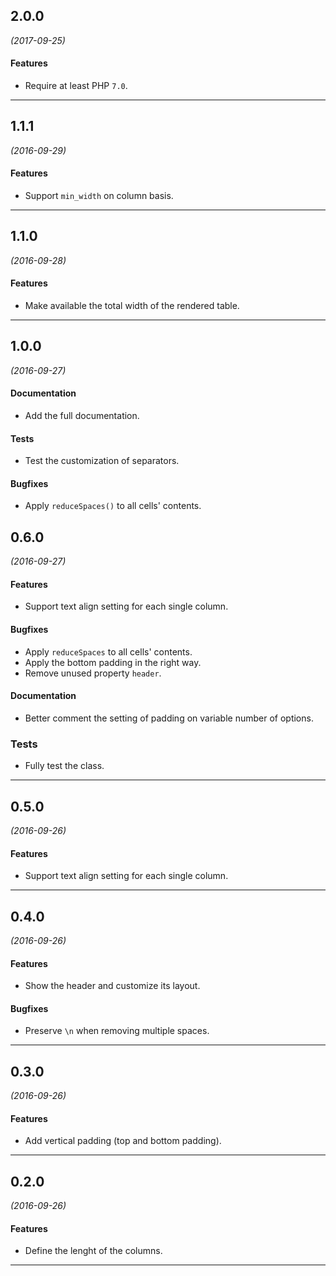 ## 2.0.0
*(2017-09-25)*

#### Features
* Require at least PHP `7.0`.

---

## 1.1.1
*(2016-09-29)*

#### Features
* Support `min_width` on column basis.

---

## 1.1.0
*(2016-09-28)*

#### Features
* Make available the total width of the rendered table.

---

## 1.0.0
*(2016-09-27)*

#### Documentation
* Add the full documentation.

#### Tests
* Test the customization of separators.

#### Bugfixes
* Apply `reduceSpaces()` to all cells' contents.

## 0.6.0
*(2016-09-27)*

#### Features
* Support text align setting for each single column.

#### Bugfixes
* Apply `reduceSpaces` to all cells' contents.
* Apply the bottom padding in the right way.
* Remove unused property `header`.

#### Documentation
* Better comment the setting of padding on variable number of options.

### Tests
* Fully test the class.

---

## 0.5.0
*(2016-09-26)*

#### Features
* Support text align setting for each single column.

---

## 0.4.0
*(2016-09-26)*

#### Features
* Show the header and customize its layout.

#### Bugfixes
* Preserve `\n` when removing multiple spaces.

---

## 0.3.0
*(2016-09-26)*

#### Features
* Add vertical padding (top and bottom padding).

---

## 0.2.0
*(2016-09-26)*

#### Features
* Define the lenght of the columns.

---
